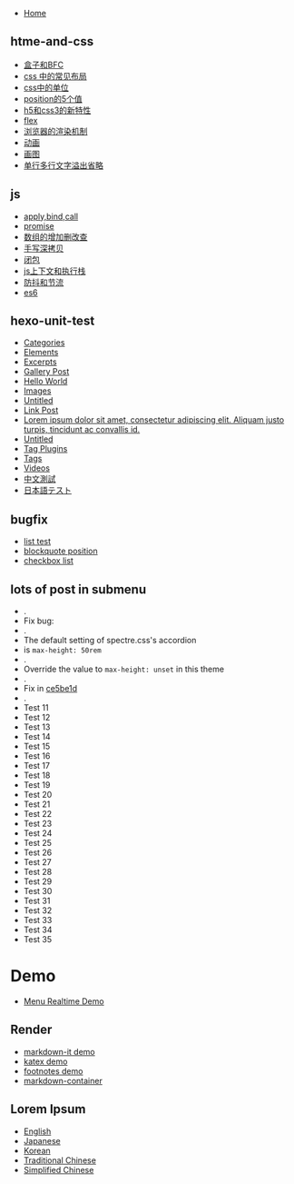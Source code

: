 * [Home](/)

## htme-and-css
* [盒子和BFC](/html-and-css/盒子和BFC)
* [css 中的常见布局](/html-and-css/css中的常见布局)
* [css中的单位](/html-and-css/css中的单位)
* [position的5个值](/html-and-css/position的5个值)
* [h5和css3的新特性](/html-and-css/h5和css3的新特性)
* [flex](/html-and-css/flex布局)
* [浏览器的渲染机制](/html-and-css/浏览器的渲染机制)
* [动画](/html-and-css/动画)
* [画图](/html-and-css/画图)
* [单行多行文字溢出省略](/html-and-css/单行多行文字溢出省略)
## js
* [apply,bind,call](/js/apply-bind-call)
* [promise](/js/promise)
* [数组的增加删改查](/js/数组的增加删改查)
* [手写深拷贝](/js/手写深拷贝)
* [闭包](/js/闭包)
* [js上下文和执行栈](/js/jsbb)
* [防抖和节流](/js/防抖和节流)
* [es6](/js/es6)


## hexo-unit-test
* [Categories](/test/hexo-unit-test/categories)
* [Elements](/test/hexo-unit-test/elements)
* [Excerpts](/test/hexo-unit-test/excerpts)
* [Gallery Post](/test/hexo-unit-test/gallery-post)
* [Hello World](/test/hexo-unit-test/hello-world)
* [Images](/test/hexo-unit-test/images)
* [Untitled](/test/hexo-unit-test/link-post-without-title)
* [Link Post](/test/hexo-unit-test/link-post)
* [Lorem ipsum dolor sit amet, consectetur adipiscing elit. Aliquam justo turpis, tincidunt ac convallis id.](/test/hexo-unit-test/long-title)
* [Untitled](/test/hexo-unit-test/no-title)
* [Tag Plugins](/test/hexo-unit-test/tag-plugins)
* [Tags](/test/hexo-unit-test/tags)
* [Videos](/test/hexo-unit-test/videos)
* [中文測試](/test/hexo-unit-test/中文測試)
* [日本語テスト](/test/hexo-unit-test/日本語テスト)

## bugfix

* [list test](/test/bugfix/list-test)
* [blockquote position](/test/bugfix/blockquote-position)
* [checkbox list](/test/bugfix/checkbox-list)

## lots of post in submenu 

* .
* Fix bug:
* .
* The default setting of spectre.css's accordion 
* is `max-height: 50rem`
* .
* Override the value to `max-height: unset` in this theme
* .
* Fix in [ce5be1d](https://github.com/kaiiiz/hexo-theme-book/commit/ce5be1d7500722b8bcdc367fc79186c0cfe8ac56)
* .
* Test 11
* Test 12
* Test 13
* Test 14
* Test 15
* Test 16
* Test 17
* Test 18
* Test 19
* Test 20
* Test 21
* Test 22
* Test 23
* Test 24
* Test 25
* Test 26
* Test 27
* Test 28
* Test 29
* Test 30
* Test 31
* Test 32
* Test 33
* Test 34
* Test 35

# Demo

* [Menu Realtime Demo](/demo/menu-realtime)

## Render

* [markdown-it demo](/demo/render/markdown-it-demo)
* [katex demo](/demo/render/katex-demo)
* [footnotes demo](/demo/render/footnotes-demo)
* [markdown-container](/demo/render/md-container)

## Lorem Ipsum

* [English](/demo/lorem-ipsum/en-demo)
* [Japanese](/demo/lorem-ipsum/jp-demo)
* [Korean](/demo/lorem-ipsum/kr-demo)
* [Traditional Chinese](/demo/lorem-ipsum/tc-demo)
* [Simplified Chinese](/demo/lorem-ipsum/sc-demo)
